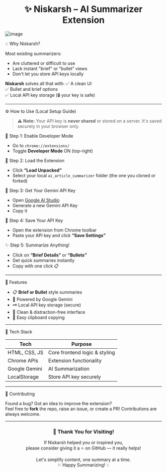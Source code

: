 <h1 align="center">✨ Niskarsh – AI Summarizer Extension</h1>

![image](https://github.com/user-attachments/assets/10126808-eb8a-4ef1-adf9-7775078509e7)

💡 Why Niskarsh?

Most existing summarizers:
- Are cluttered or difficult to use  
- Lack instant "brief" or "bullet" views  
- Don't let you store API keys locally  

**Niskarsh** solves all that with:
✅ A clean UI  
✅ Bullet and brief options  
✅ Local API key storage (🔒 your key is safe)

---

⚙️ How to Use (Local Setup Guide)

> ⚠️ **Note:** Your API key is **never shared** or stored on a server. It's saved securely in your browser only.

🧩 Step 1: Enable Developer Mode
- Go to `chrome://extensions/`
- Toggle **Developer Mode** ON (top-right)

 📂 Step 2: Load the Extension
- Click **“Load Unpacked”**
- Select your local `ai_article_summarizer` folder (the one you cloned or forked)

🔑 Step 3: Get Your Gemini API Key
- Open [Google AI Studio](https://aistudio.google.com/app/apikey)
- Generate a new Gemini API Key
- Copy it

💾 Step 4: Save Your API Key
- Open the extension from Chrome toolbar
- Paste your API key and click **“Save Settings”**

 ✨ Step 5: Summarize Anything!
- Click on **“Brief Details”** or **“Bullets”**
- Get quick summaries instantly  
- Copy with one click 📋

---

🚀 Features

- 📋 **Brief or Bullet** style summaries
- 🧠 Powered by Google Gemini
- 🗝 Local API key storage (secure)
- 🎨 Clean & distraction-free interface
- 📎 Easy clipboard copying

---

🧩 Tech Stack

| Tech          | Purpose                        |
|---------------|--------------------------------|
| HTML, CSS, JS | Core frontend logic & styling  |
| Chrome APIs   | Extension functionality        |
| Google Gemini | AI Summarization               |
| LocalStorage  | Store API key securely         |

---

🤝 Contributing

Found a bug? Got an idea to improve the extension?  
Feel free to **fork** the repo, raise an issue, or create a PR! Contributions are always welcome.

---

<h3 align="center">🌟 Thank You for Visiting!</h3>

<p align="center">
  If Niskarsh helped you or inspired you,<br />
  please consider giving it a ⭐ on GitHub — it really helps!
</p>

<p align="center">
  Let's simplify content, one summary at a time. <br />
  ✨ Happy Summarizing! 💡
</p>
